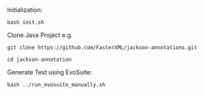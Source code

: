 Initialization:

`bash init.sh`

Clone Java Project e.g.

`git clone https://github.com/FasterXML/jackson-annotations.git`

`cd jackson-annotation`

Generate Test using EvoSuite:

`bash ../run_evosuite_manually.sh`
